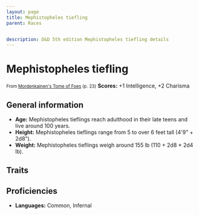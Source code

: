 ```yaml
---
layout: page
title: Mephistopheles tiefling
parent: Races


description: D&D 5th edition Mephistopheles tiefling details
---
```


# Mephistopheles tiefling

<small>From <a target="_blank" href="https://dnd.wizards.com/products/tabletop-games/rpg-products/mordenkainens-tome-foes">Mordenkainen's Tome of Foes</a> (p. 23)</small>
**Scores:** +1 Intelligence, +2 Charisma

## General information

- **Age:** Mephistopheles tieflings reach adulthood in their late teens and live around 100 years.
- **Height:** Mephistopheles tieflings range from 5 to over 6 feet tall (4'9" + 2d8").
- **Weight:** Mephistopheles tieflings weigh around 155 lb (110 + 2d8 × 2d4 lb).

## Traits


## Proficiencies

- **Languages:** Common, Infernal